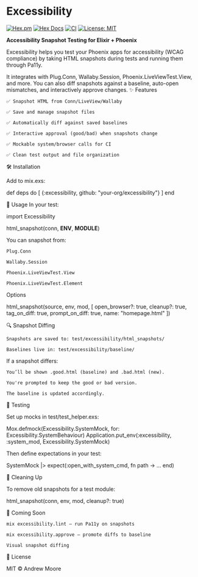 # Excessibility

[![Hex.pm](https://img.shields.io/hexpm/v/excessibility.svg)](https://hex.pm/packages/excessibility)
[![Hex Docs](https://img.shields.io/badge/hex-docs-lightgrey.svg)](https://hexdocs.pm/excessibility)
[![CI](https://github.com/your-org/excessibility/actions/workflows/ci.yml/badge.svg)](https://github.com/your-org/excessibility/actions)
[![License: MIT](https://img.shields.io/badge/license-MIT-blue.svg)](LICENSE)

**Accessibility Snapshot Testing for Elixir + Phoenix**

Excessibility helps you test your Phoenix apps for accessibility (WCAG compliance) by taking HTML snapshots during tests and running them through Pa11y.

It integrates with Plug.Conn, Wallaby.Session, Phoenix.LiveViewTest.View, and more. You can also diff snapshots against a baseline, auto-open mismatches, and interactively approve changes.
✨ Features

    ✅ Snapshot HTML from Conn/LiveView/Wallaby

    ✅ Save and manage snapshot files

    ✅ Automatically diff against saved baselines

    ✅ Interactive approval (good/bad) when snapshots change

    ✅ Mockable system/browser calls for CI

    ✅ Clean test output and file organization

🛠 Installation

Add to mix.exs:

def deps do
  [
    {:excessibility, github: "your-org/excessibility"}
  ]
end

📸 Usage
In your test:

import Excessibility

html_snapshot(conn, __ENV__, __MODULE__)

You can snapshot from:

    Plug.Conn

    Wallaby.Session

    Phoenix.LiveViewTest.View

    Phoenix.LiveViewTest.Element

Options

html_snapshot(source, env, mod, [
  open_browser?: true,
  cleanup?: true,
  tag_on_diff: true,
  prompt_on_diff: true,
  name: "homepage.html"
])

🔍 Snapshot Diffing

    Snapshots are saved to: test/excessibility/html_snapshots/

    Baselines live in: test/excessibility/baseline/

If a snapshot differs:

    You’ll be shown .good.html (baseline) and .bad.html (new).

    You're prompted to keep the good or bad version.

    The baseline is updated accordingly.

🧪 Testing

Set up mocks in test/test_helper.exs:

Mox.defmock(Excessibility.SystemMock, for: Excessibility.SystemBehaviour)
Application.put_env(:excessibility, :system_mod, Excessibility.SystemMock)

Then define expectations in your test:

SystemMock
|> expect(:open_with_system_cmd, fn path -> ... end)

🧼 Cleaning Up

To remove old snapshots for a test module:

html_snapshot(conn, env, mod, cleanup?: true)

🧩 Coming Soon

    mix excessibility.lint — run Pa11y on snapshots

    mix excessibility.approve — promote diffs to baseline

    Visual snapshot diffing

📄 License

MIT © Andrew Moore
